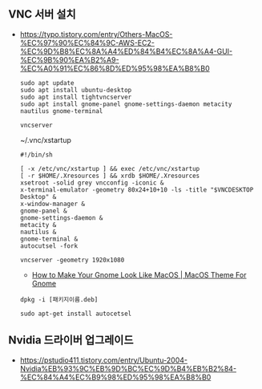 ## VNC 서버 설치 ##

* https://typo.tistory.com/entry/Others-MacOS-%EC%97%90%EC%84%9C-AWS-EC2-%EC%9D%B8%EC%8A%A4%ED%84%B4%EC%8A%A4-GUI-%EC%9B%90%EA%B2%A9-%EC%A0%91%EC%86%8D%ED%95%98%EA%B8%B0
  ```
  sudo apt update
  sudo apt install ubuntu-desktop
  sudo apt install tightvncserver
  sudo apt install gnome-panel gnome-settings-daemon metacity nautilus gnome-terminal
  
  vncserver
  ```
  
  
  ~/.vnc/xstartup
  ```
  #!/bin/sh
  
  [ -x /etc/vnc/xstartup ] && exec /etc/vnc/xstartup
  [ -r $HOME/.Xresources ] && xrdb $HOME/.Xresources
  xsetroot -solid grey vncconfig -iconic &
  x-terminal-emulator -geometry 80x24+10+10 -ls -title "$VNCDESKTOP Desktop" &
  x-window-manager &
  gnome-panel &
  gnome-settings-daemon &
  metacity &
  nautilus &
  gnome-terminal &
  autocutsel -fork
  ```
  
  ```
  vncserver -geometry 1920x1080
  ```
  
  
  
  * [How to Make Your Gnome Look Like MacOS | MacOS Theme For Gnome](https://www.youtube.com/watch?v=l_j1ch8VCW8)
  
  
  ```
  dpkg -i [패키지이름.deb]
  
  sudo apt-get install autocetsel
  
  ```


## Nvidia 드라이버 업그레이드 ##

* https://pstudio411.tistory.com/entry/Ubuntu-2004-Nvidia%EB%93%9C%EB%9D%BC%EC%9D%B4%EB%B2%84-%EC%84%A4%EC%B9%98%ED%95%98%EA%B8%B0
